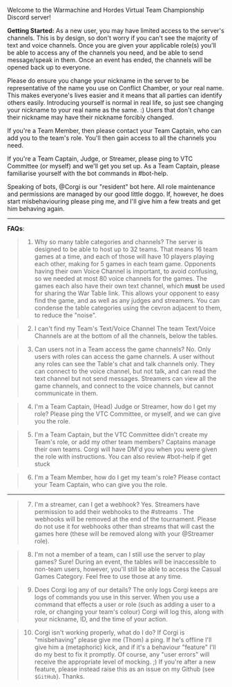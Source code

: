 Welcome to the Warmachine and Hordes Virtual Team Championship Discord server!

**Getting Started:**
As a new user, you may have limited access to the server's channels. This is by design, so don't worry if you can't see the majority of text and voice channels. Once you are given your applicable role(s) you'll be able to access any of the channels you need, and be able to send message/speak in them. Once an event has ended, the channels will be opened back up to everyone.

Please do ensure you change your nickname in the server to be representative of the name you use on Conflict Chamber, or your real name. This makes everyone's lives easier and it means that all parties can identify others easily. Introducing yourself is normal in real life, so just see changing your nickname to your real name as the same. :) Users that don't change their nickname may have their nickname forcibly changed.

If you're a Team Member, then please contact your Team Captain, who can add you to the team's role. You'll then gain access to all the channels you need.

If you're a Team Captain, Judge, or Streamer, please ping to VTC Committee (or myself) and we'll get you set up. As a Team Captain, please familiarise yourself with the bot commands in #bot-help.

Speaking of bots, @Corgi is our "resident" bot here. All role maintenance and permissions are managed by our good little doggo. If, however, he does start misbehaviouring please ping me, and I'll give him a few treats and get him behaving again.

-----

**FAQs**:
> 1. Why so many table categories and channels?
The server is designed to be able to host up to 32 teams. That means 16 team games at a time, and each of those will have 10 players playing each other, making for 5 games in each team game. Opponents having their own Voice Channel is important, to avoid confusing, so we needed at most 80 voice channels for the games. The games each also have their own text channel, which **must** be used for sharing the War Table link. This allows your opponent to easy find the game, and as well as any judges and streamers. You can condense the table categories using the cevron adjacent to them, to reduce the "noise".

> 2. I can't find my Team's Text/Voice Channel
The team Text/Voice Channels are at the bottom of all the channels, below the tables. 

> 3. Can users not in a Team access the game channels?
No. Only users with roles can access the game channels. A user without any roles can see the Table's chat and talk channels only. They can connect to the voice channel, but not talk, and can read the text channel but not send messages. Streamers can view all the game channels, and connect to the voice channels, but cannot communicate in them.

> 4. I'm a Team Captain, (Head) Judge or Streamer, how do I get my role?
Please ping the VTC Committee, or myself, and we can give you the role.

> 5. I'm a Team Captain, but the VTC Committee didn't create my Team's role, or add my other team members?
Captains manage their own teams. Corgi will have DM'd you when you were given the role with instructions. You can also review #bot-help if get stuck

> 6. I'm a Team Member, how do I get my team's role?
Please contact your Team Captain, who can give you the role.

-----

> 7. I'm a streamer, can I get a webhook?
Yes. Streamers have permission to add their webhooks to the #streams . The webhooks will be removed at the end of the tournament. Please do not use it for webhooks other than streams that will cast the games here (these will be removed along with your @Streamer role).

> 8. I'm not a member of a team, can I still use the server to play games?
Sure! During an event, the tables will be inaccessible to non-team users, however, you'll still be able to access the Casual Games Category. Feel free to use those at any time.

> 9. Does Corgi log any of our details?
The only logs Corgi keeps are logs of commands you use in this server. When you use a command that effects a user or role (such as adding a user to a role, or changing your team's colour) Corgi will log this, along with your nickname, ID, and the time of your action. 

> 10. Corgi isn't working properly, what do I do?
If Corgi is "misbehaving" please give me (Thom) a ping. If he's offline I'll give him a (metaphoric) kick, and if it's a behaviour "feature" I'll do my best to fix it promptly. Of course, any "user errors" will receive the appropriate level of mocking. ;) If you're after a new feature, please instead raise this as an issue on my Github (see `$GitHub`). Thanks.